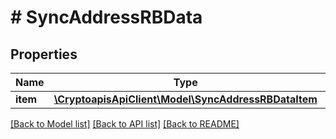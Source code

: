# # SyncAddressRBData

## Properties

Name | Type | Description | Notes
------------ | ------------- | ------------- | -------------
**item** | [**\CryptoapisApiClient\Model\SyncAddressRBDataItem**](SyncAddressRBDataItem.md) |  |

[[Back to Model list]](../../README.md#models) [[Back to API list]](../../README.md#endpoints) [[Back to README]](../../README.md)
